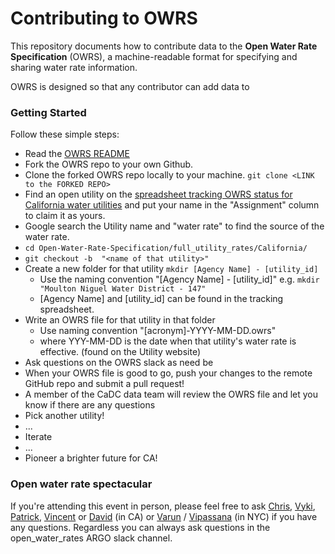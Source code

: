 
# Contributing to OWRS

This repository documents how to contribute data to the **Open Water Rate Specification** (OWRS), a machine-readable format for specifying and sharing water rate information.

OWRS is designed so that any contributor can add data to

### Getting Started

Follow these simple steps:

* Read the [OWRS README](https://github.com/California-Data-Collaborative/Open-Water-Rate-Specification/blob/master/README.md)
* Fork the OWRS repo to your own Github.
* Clone the forked OWRS repo locally to your machine. `git clone <LINK to the FORKED REPO>`
* Find an open utility on the [spreadsheet tracking OWRS status for California water utilities](https://docs.google.com/spreadsheets/d/1THqfs-tCxQiov65hHD3pG-9wRULHMo1aANy3EOiEAQ4/edit#gid=1887640542) and put your name in the "Assignment" column to claim it as yours.
* Google search the Utility name and "water rate" to find the source of the water rate.
* `cd Open-Water-Rate-Specification/full_utility_rates/California/`
* `git checkout -b  "<name of that utility>"`
* Create a new folder for that utility `mkdir [Agency Name] - [utility_id]`
  * Use the naming convention "[Agency Name] - [utility_id]" e.g. `mkdir "Moulton Niguel Water District - 147"`
  * [Agency Name] and [utility_id] can be found in the tracking spreadsheet.
* Write an OWRS file for that utility in that folder
  * Use naming convention "[acronym]-YYYY-MM-DD.owrs"
  * where YYY-MM-DD is the date when that utility's water rate is effective. (found on the Utility website)
* Ask questions on the OWRS slack as need be
* When your OWRS file is good to go, push your changes to the remote GitHub repo and submit a pull request!  
* A member of the CaDC data team will review the OWRS file and let you know if there are any questions
* Pick another utility!
* ...
* Iterate
* ...
* Pioneer a brighter future for CA!

### Open water rate spectacular

If you're attending this event in person, please feel free to ask [Chris](https://github.com/christophertull), [Vyki](https://github.com/vykster), [Patrick](https://github.com/patwater), [Vincent](https://github.com/vincent-hebble) or [David](https://github.com/dmarulli) (in CA) or [Varun](https://github.com/vr00n) / [Vipassana](https://github.com/vipassana) (in NYC) if you have any questions.  Regardless you can always ask questions in the open_water_rates ARGO slack channel.  
